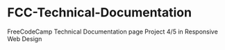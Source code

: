# FCC-Technical-Documentation
FreeCodeCamp Technical Documentation page
Project 4/5 in Responsive Web Design
